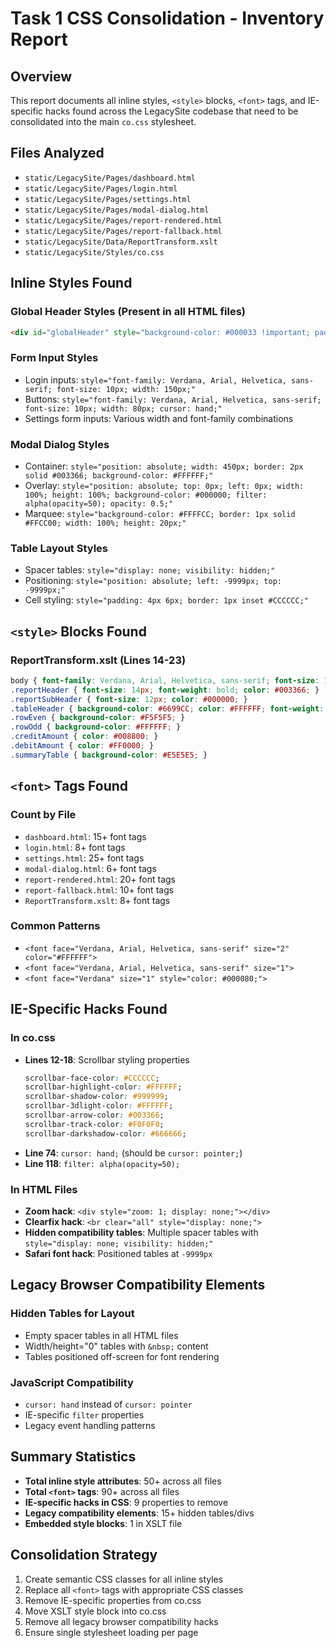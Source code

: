 # Task 1 CSS Consolidation - Inventory Report

## Overview
This report documents all inline styles, `<style>` blocks, `<font>` tags, and IE-specific hacks found across the LegacySite codebase that need to be consolidated into the main `co.css` stylesheet.

## Files Analyzed
- `static/LegacySite/Pages/dashboard.html`
- `static/LegacySite/Pages/login.html` 
- `static/LegacySite/Pages/settings.html`
- `static/LegacySite/Pages/modal-dialog.html`
- `static/LegacySite/Pages/report-rendered.html`
- `static/LegacySite/Pages/report-fallback.html`
- `static/LegacySite/Data/ReportTransform.xslt`
- `static/LegacySite/Styles/co.css`

## Inline Styles Found

### Global Header Styles (Present in all HTML files)
```html
<div id="globalHeader" style="background-color: #000033 !important; padding: 5px 0 !important; font-family: 'Segoe UI', Tahoma, Geneva, Verdana, sans-serif !important; color: #FFFFFF !important; font-size: 12px !important; border-bottom: 1px solid #333 !important; position: relative !important; z-index: 10000 !important;">
```

### Form Input Styles
- Login inputs: `style="font-family: Verdana, Arial, Helvetica, sans-serif; font-size: 10px; width: 150px;"`
- Buttons: `style="font-family: Verdana, Arial, Helvetica, sans-serif; font-size: 10px; width: 80px; cursor: hand;"`
- Settings form inputs: Various width and font-family combinations

### Modal Dialog Styles
- Container: `style="position: absolute; width: 450px; border: 2px solid #003366; background-color: #FFFFFF;"`
- Overlay: `style="position: absolute; top: 0px; left: 0px; width: 100%; height: 100%; background-color: #000000; filter: alpha(opacity=50); opacity: 0.5;"`
- Marquee: `style="background-color: #FFFFCC; border: 1px solid #FFCC00; width: 100%; height: 20px;"`

### Table Layout Styles
- Spacer tables: `style="display: none; visibility: hidden;"`
- Positioning: `style="position: absolute; left: -9999px; top: -9999px;"`
- Cell styling: `style="padding: 4px 6px; border: 1px inset #CCCCCC;"`

## `<style>` Blocks Found

### ReportTransform.xslt (Lines 14-23)
```css
body { font-family: Verdana, Arial, Helvetica, sans-serif; font-size: 10px; }
.reportHeader { font-size: 14px; font-weight: bold; color: #003366; }
.reportSubHeader { font-size: 12px; color: #000000; }
.tableHeader { background-color: #6699CC; color: #FFFFFF; font-weight: bold; }
.rowEven { background-color: #F5F5F5; }
.rowOdd { background-color: #FFFFFF; }
.creditAmount { color: #008800; }
.debitAmount { color: #FF0000; }
.summaryTable { background-color: #E5E5E5; }
```

## `<font>` Tags Found

### Count by File
- `dashboard.html`: 15+ font tags
- `login.html`: 8+ font tags  
- `settings.html`: 25+ font tags
- `modal-dialog.html`: 6+ font tags
- `report-rendered.html`: 20+ font tags
- `report-fallback.html`: 10+ font tags
- `ReportTransform.xslt`: 8+ font tags

### Common Patterns
- `<font face="Verdana, Arial, Helvetica, sans-serif" size="2" color="#FFFFFF">`
- `<font face="Verdana, Arial, Helvetica, sans-serif" size="1">`
- `<font face="Verdana" size="1" style="color: #000080;">`

## IE-Specific Hacks Found

### In co.css
- **Lines 12-18**: Scrollbar styling properties
  ```css
  scrollbar-face-color: #CCCCCC;
  scrollbar-highlight-color: #FFFFFF;
  scrollbar-shadow-color: #999999;
  scrollbar-3dlight-color: #FFFFFF;
  scrollbar-arrow-color: #003366;
  scrollbar-track-color: #F0F0F0;
  scrollbar-darkshadow-color: #666666;
  ```
- **Line 74**: `cursor: hand;` (should be `cursor: pointer;`)
- **Line 118**: `filter: alpha(opacity=50);`

### In HTML Files
- **Zoom hack**: `<div style="zoom: 1; display: none;"></div>`
- **Clearfix hack**: `<br clear="all" style="display: none;">`
- **Hidden compatibility tables**: Multiple spacer tables with `style="display: none; visibility: hidden;"`
- **Safari font hack**: Positioned tables at `-9999px`

## Legacy Browser Compatibility Elements

### Hidden Tables for Layout
- Empty spacer tables in all HTML files
- Width/height="0" tables with `&nbsp;` content
- Tables positioned off-screen for font rendering

### JavaScript Compatibility
- `cursor: hand` instead of `cursor: pointer`
- IE-specific `filter` properties
- Legacy event handling patterns

## Summary Statistics
- **Total inline style attributes**: 50+ across all files
- **Total `<font>` tags**: 90+ across all files  
- **IE-specific hacks in CSS**: 9 properties to remove
- **Legacy compatibility elements**: 15+ hidden tables/divs
- **Embedded style blocks**: 1 in XSLT file

## Consolidation Strategy
1. Create semantic CSS classes for all inline styles
2. Replace all `<font>` tags with appropriate CSS classes
3. Remove IE-specific properties from co.css
4. Move XSLT style block into co.css
5. Remove all legacy browser compatibility hacks
6. Ensure single stylesheet loading per page
